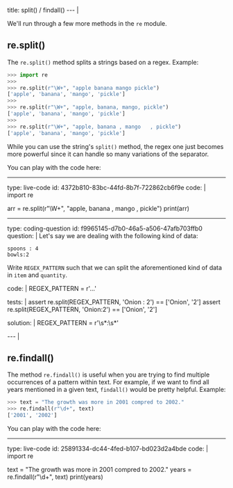 title: split() / findall()
--- |

  We'll run through a few more methods in the `re` module.

  ## re.split()

  The `re.split()` method splits a strings based on a regex. Example:

  ```Python
  >>> import re
  >>>
  >>> re.split(r"\W+", "apple banana mango pickle")
  ['apple', 'banana', 'mango', 'pickle']
  >>>
  >>> re.split(r"\W+", "apple, banana, mango, pickle")
  ['apple', 'banana', 'mango', 'pickle']
  >>>
  >>> re.split(r"\W+", "apple, banana , mango   , pickle")
  ['apple', 'banana', 'mango', 'pickle']
  ```

  While you can use the string's `split()` method, the regex one just becomes more powerful since it can handle so many variations of the separator.

  You can play with the code here:

---
type: live-code
id: 4372b810-83bc-44fd-8b7f-722862cb6f9e
code: |
  import re

  arr = re.split(r"\W+", "apple, banana , mango   , pickle")
  print(arr)

---
type: coding-question
id: f9965145-d7b0-46a5-a506-47afb703ffb0
question: |
  Let's say we are dealing with the following kind of data:

  ```
  spoons : 4
  bowls:2
  ```

  Write `REGEX_PATTERN` such that we can split the aforementioned kind of data in `item` and `quantity`.

code: |
  REGEX_PATTERN = r'...'

tests: |
  assert re.split(REGEX_PATTERN, 'Onion  :    2') == ['Onion', '2']
  assert re.split(REGEX_PATTERN, 'Onion:2') == ['Onion', '2']

solution: |
  REGEX_PATTERN = r'\s*:\s*'

--- |

  ## re.findall()

  The method `re.findall()` is useful when you are trying to find multiple occurrences of a pattern within text. For example, if we want to find all years mentioned in a given text, `findall()` would be pretty helpful. Example:

  ```Python
  >>> text = "The growth was more in 2001 compred to 2002."
  >>> re.findall(r"\d+", text)
  ['2001', '2002']
  ```

  You can play with the code here:

---
type: live-code
id: 25891334-dc44-4fed-b107-bd023d2a4bde
code: |
  import re

  text = "The growth was more in 2001 compred to 2002."
  years = re.findall(r"\d+", text)
  print(years)
